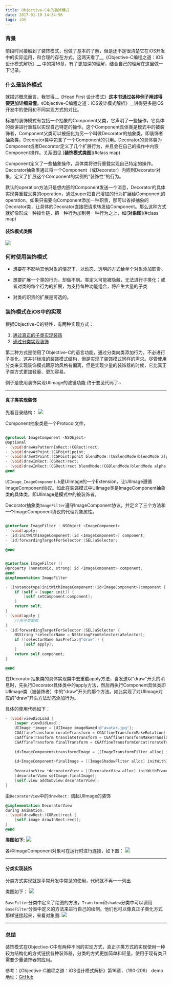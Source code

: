 ```yaml
---
title: Objective-C中的装饰模式
date: 2017-01-10 14:34:56
tags: iOS
---
```


### 背景
前段时间接触到了装饰模式，也做了基本的了解，但是还不是很清楚它在iOS开发中的实际运用，和合理的存在方式。这两天看了__《Objective-C编程之道：iOS设计模式解析》__ 中的第16章，有了更加深的理解，结合自己的理解在这里做一下记录。

### 什么是装饰模式
就描述概念而言，我觉得__《Head First 设计模式》__这本书通过各种例子阐述得要更加详细易懂。__《Objective-C编程之道：iOS设计模式解析》__讲得更多是iOS开发中的使用和不同实现方式的对比。
<!-- more -->
标准的装饰模式有包括一个抽象的Component父类，它声明了一些操作，它具体的类讲进行重载以实现自己特定的操作。这个Component具体类是模式中的被装饰者，Component父类可以被细化为另一个叫做Decorator的抽象类，即装饰者抽象类。Decorator类中包含了一个Component的引用。Decorator的具体类为Component或者Decorator定义了几个扩展行为，并且会在自己的操作中内嵌Component操作。关系图见 [__装饰模式类图__](#class map)

Component定义了一些抽象操作，具体类将进行重载实现自己特定的操作。Decorator抽象类通过将一个Component（或Decorator）内嵌到Decorator对象，定义了扩展这个Component的实例的“装饰性”的行为。

默认的operation方法只是想内嵌的Component发送一个消息，Decorator的具体实现类重载父类的operation，通过super把自己增加的行为扩展给Component的operation。如果只需要向Component添加一种职责，那可以省掉抽象的Decorator类，让具体的Decorator直接把请求转发给Component。那么这种方式就好像形成一种操作链，把一种行为加到另一种行为之上，如[__对象图__](#class map)

#### <span id="class map">装饰模式类图</span>
![](http://ojam5z7vg.bkt.clouddn.com/coldreading/jpg/%E8%A3%85%E9%A5%B0%E6%A8%A1%E5%BC%8F%E7%B1%BB%E5%9B%BE.png)

### 何时使用装饰模式
* 想要在不影响其他对象的情况下，以动态、透明的方式给单个对象添加职责。

* 想要扩展一个类的行为，却做不到。类定义可能被隐藏，无法进行子类化；或者对类的每个行为的扩展，为支持每种功能组合，将产生大量的子类

* 对类的职责的扩展是可选的。

### 装饰模式在iOS中的实现
根据Objective-C的特性，有两种实现方式：

1. [通过真正的子类实现装饰](#child)
2. [通过分类实现装饰](#category)

第二种方式是使用了Objective-C的语言功能，通过分类向类添加行为，不必进行子类化，这并非标准的装饰模式结构，但是实现了装饰模式同样的需求。尽管使用分类来实现装饰模式跟原始风格有偏离，但是实现少量的装饰器的时候，它比真正子类方式更加轻量、更加容易。

例子是使用装饰实现UIImage的滤镜功能 终于要见代码了~

---
#### <span id="child">真子类实现装饰</span>
先看目录结构：
![](http://ojam5z7vg.bkt.clouddn.com/coldreading/jpg/%E7%9C%9F%E6%AD%A3%E5%AD%90%E7%B1%BB%E7%9B%AE%E5%BD%95%E7%BB%93%E6%9E%84.png)

Component抽象类是一个Protocol文件，

``` objectivec

@protocol ImageComponent <NSObject>
@optional
- (void)drawAsPatternInRect:(CGRect)rect;
- (void)drawAtPoint:(CGPoint)point;
- (void)drawAtPoint:(CGPoint)ponit blendMode:(CGBlendMode)blendMode alpha:(CGFloat)alpha;
- (void)drawInRect:(CGRect)rect;
- (void)drawInRect:(CGRect)rect blendMode:(CGBlendMode)blendMode alpha:(CGFloat)alpha;
@end

```

`UIImage_ImageComponent.h`是UIImage的一个Extension，让UIImage遵循ImageComponent协议。如此在装饰模式中UIImage类是ImageComponent抽象类的具体类，即UIImage是模式中的被装饰者。

Decorator抽象类`ImageFilter`遵守ImageComponent协议，并定义了三个方法和一个ImageComponent协议的代理对象属性。

``` objectivec

@interface ImageFilter : NSObject <ImageComponent>
- (void)apply;
- (id)initWithImageComponent:(id <ImageComponent>) component;
- (id)forwardingTargetForSelector:(SEL)aSelector;
- 
@end

```

``` objectivec

@interface ImageFilter ()
@property (nonatomic, strong) id <ImageComponent> component;
@end
@implementation ImageFilter

- (instancetype)initWithImageComponent:(id<ImageComponent>)component {
    if (self = [super init]) {
        [self setComponent:component];
    }
    return self;
}
- (void)apply {
    //由子类重载
}
- (id)forwardingTargetForSelector:(SEL)aSelector {
    NSString *selectorName = NSStringFromSelector(aSelector);
    if ([selectorName hasPrefix:@"draw"]) {
        [self apply];
    }
    return self.component;
}

@end

```

在Decorator抽象类的具体实现类中去重载apply方法，当发送以"draw"开头的消息时，先执行Decorator具体类中的apply方法，然后再执行Component具体类即UIImage类（被装饰者）中的"draw"开头的那个方法。如此实现了对UIImage对应的"draw"开头方法动态添加行为。

具体的使用代码如下：

``` objectivec
- (void)viewDidLoad {
    [super viewDidLoad];
    UIImage *image = [UIImage imageNamed:@"avatar.jpg"];
    CGAffineTransform rorateTransform = CGAffineTransformMakeRotation(-M_PI / 4);
    CGAffineTransform translateTransform = CGAffineTransformMakeTranslation(-image.size.width / 2.0, image.size.height / 8.0);
    CGAffineTransform finalTransform = CGAffineTransformConcat(rorateTransform, translateTransform);
    
    id<ImageComponent>transformdImage = [[ImageTransformFilter alloc] initWithImageComponent:image transform:finalTransform];
    
    id<ImageComponent>finalImage = [[ImageShadowFliter alloc] initWithImageComponent:transformdImage];
    
    DecoratorView *decoratorView = [[DecoratorView alloc] initWithFrame:self.view.frame];
    [decoratorView setImage:finalImage];
    [self.view addSubview:decoratorView];
}

```
由`DecoratorView`中的`drawRect：`调起UIImage的装饰

``` objectivec
@implementation DecoratorView
during animation.
- (void)drawRect:(CGRect)rect {
    [self.image drawInRect:rect];
}
@end

```

__类图如下:__
![](http://ojam5z7vg.bkt.clouddn.com/coldreading/jpg/%E6%AD%A3%E7%9C%9F%E5%AD%90%E7%B1%BB%E7%B1%BB%E5%9B%BE.png)

各种ImageComponent对象可在运行时进行连接，如下图：
![](http://ojam5z7vg.bkt.clouddn.com/coldreading/jpg/ImageComponent%E9%93%BE%E6%8E%A5.png)

---
#### <span id="category">分类实现装饰</span>

分类方式实现就是平常开发中常见的使用，代码就不再一一列出

类图如下：
![](http://ojam5z7vg.bkt.clouddn.com/coldreading/jpg/%E5%88%86%E7%B1%BB%E7%B1%BB%E5%9B%BE.png)

`BaseFilter`分类中定义了绘图的方法，`Transform`和`shadow`分类中可以调用`BaseFilter`分类中定义的方法来进行自己的绘制。他们也可以像真正子类化方式那样链接起来，来看对象图:
![](http://ojam5z7vg.bkt.clouddn.com/coldreading/jpg/%E5%88%86%E7%B1%BB%E9%93%BE%E6%8E%A5%E5%AF%B9%E8%B1%A1%E5%9B%BE.png)

---
### 总结
装饰模式在Objective-C中有两种不同的实现方式，真正子类方式的实现使用一种较为结构化的方式链接各种装饰器，分类的方式更加简单和轻量，使用于现有类只需要少量装饰器的应用。

参考：《Objective-C编程之道：iOS设计模式解析》第16章，（190-206）
demo地址：[GitHub](https://github.com/HuyangJake/DecoratorDemo.git)
